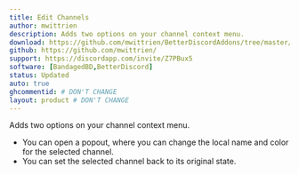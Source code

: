 ```yaml
---
title: Edit Channels
author: mwittrien
description: Adds two options on your channel context menu.
download: https://github.com/mwittrien/BetterDiscordAddons/tree/master/Plugins/EditChannels
github: https://github.com/mwittrien/
support: https://discordapp.com/invite/Z7PBux5
software: [BandagedBD,BetterDiscord]
status: Updated
auto: true
ghcommentid: # DON'T CHANGE
layout: product # DON'T CHANGE
---
```

Adds two options on your channel context menu.

- You can open a popout, where you can change the local name and color for the selected channel.
- You can set the selected channel back to its original state.